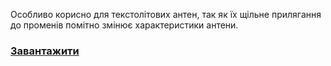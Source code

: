 Особливо корисно для текстолітових антен, так як їх щільне прилягання до променів помітно змінює характеристики антени. 

### [Завантажити](https://github.com/dmytr0/glory_to_ukraine/blob/master/FPV_ANT_mount/rx_arm.stl)